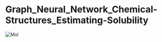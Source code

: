 # Graph_Neural_Network_Chemical-Structures_Estimating-Solubility


![Mol](https://user-images.githubusercontent.com/29463052/212469757-ce42ed30-265b-4d83-a79e-6a47e75a201d.jpg)
